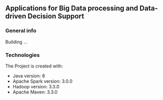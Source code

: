## Applications for Big Data processing and Data-driven Decision Support

### General info
Building ...
	
### Technologies
The Project is created with:
* Java version: 8
* Apache Spark version: 3.0.0 
* Hadoop version: 3.3.0
* Apache Maven: 3.3.0
